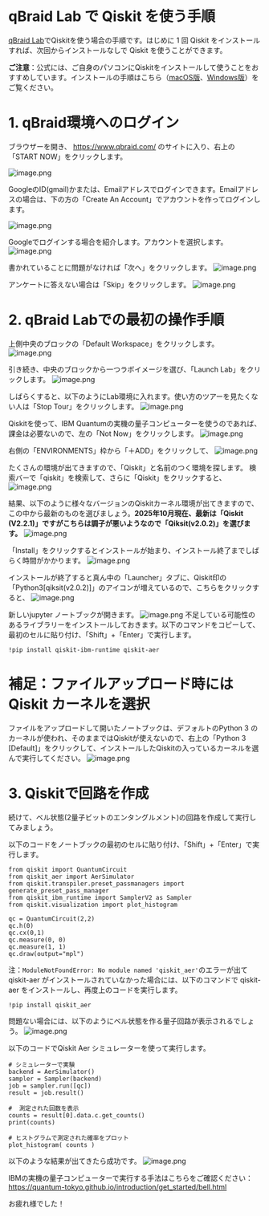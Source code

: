 # qBraid Lab で Qiskit を使う手順
[qBraid Lab](https://www.qbraid.com/)でQiskitを使う場合の手順です。はじめに 1 回 Qiskit をインストールすれば、次回からインストールなしで Qiskit を使うことができます。

**ご注意**：公式には、ご自身のパソコンにQiskitをインストールして使うことをおすすめしています。インストールの手順はこちら（[macOS版](https://qiita.com/kifumi/items/8f3617051635f986cc5f)、[Windows版](https://qiita.com/kifumi/items/d36d0601d963a17bcf93)）をご覧ください。

# 1. qBraid環境へのログイン
ブラウザーを開き、 https://www.qbraid.com/ のサイトに入り、右上の「START NOW」をクリックします。

![image.png](https://qiita-image-store.s3.ap-northeast-1.amazonaws.com/0/151117/58016fd4-2238-4751-98d0-65c353a8b6d6.png)


GoogleのID(gmail)かまたは、Emailアドレスでログインできます。Emailアドレスの場合は、下の方の「Create An Account」でアカウントを作ってログインします。

![image.png](https://qiita-image-store.s3.ap-northeast-1.amazonaws.com/0/151117/d8d9a778-20ca-51be-7445-4cf350e0fc8a.png)

Googleでログインする場合を紹介します。アカウントを選択します。
![image.png](https://qiita-image-store.s3.ap-northeast-1.amazonaws.com/0/151117/26f3e914-586b-043e-5c7d-d0e09715425c.png)

書かれていることに問題がなければ「次へ」をクリックします。
![image.png](https://qiita-image-store.s3.ap-northeast-1.amazonaws.com/0/151117/2c38f21a-f1c1-add9-b40d-830c3cf3b7e9.png)

アンケートに答えない場合は「Skip」をクリックします。
![image.png](https://qiita-image-store.s3.ap-northeast-1.amazonaws.com/0/151117/d3733b37-e4f6-179e-e298-91a22859cbd1.png)


# 2. qBraid Labでの最初の操作手順
上側中央のブロックの「Default Workspace」をクリックします。
![image.png](https://qiita-image-store.s3.ap-northeast-1.amazonaws.com/0/151117/4718a0d0-ed32-455a-8dda-ec2717e8d05c.png)


引き続き、中央のブロックから一つラボイメージを選び、「Launch Lab」をクリックします。
![image.png](https://qiita-image-store.s3.ap-northeast-1.amazonaws.com/0/151117/37b5fc82-a93c-47e1-8a74-cb4dbe78760e.png)

しばらくすると、以下のようにLab環境に入れます。使い方のツアーを見たくない人は「Stop Tour」をクリックします。
![image.png](https://qiita-image-store.s3.ap-northeast-1.amazonaws.com/0/151117/c91753fd-70b1-47b0-b804-cf0ab2c68d22.png)

Qiskitを使って、IBM Quantumの実機の量子コンピューターを使うのであれば、課金は必要ないので、左の「Not Now」をクリックします。
![image.png](https://qiita-image-store.s3.ap-northeast-1.amazonaws.com/0/151117/9e0c47ac-5537-42ef-9247-765372560297.png)

右側の「ENVIRONMENTS」枠から「＋ADD」をクリックして、
![image.png](https://qiita-image-store.s3.ap-northeast-1.amazonaws.com/0/151117/931af54c-092c-678f-4d7d-29f70fb19de6.png)

たくさんの環境が出てきますので、「Qiskit」と名前のつく環境を探します。
検索バーで「qiskit」を検索して、さらに「Qiskit」をクリックすると、
![image.png](https://qiita-image-store.s3.ap-northeast-1.amazonaws.com/0/151117/6d06aea7-2776-4a27-8e57-81ae30d880f7.png)


結果、以下のように様々なバージョンのQiskitカーネル環境が出てきますので、この中から最新のものを選びましょう。**2025年10月現在、最新は「Qiskit (V2.2.1)」ですがこちらは調子が悪いようなので「Qiksit(v2.0.2)」を選びます。** 
![image.png](https://qiita-image-store.s3.ap-northeast-1.amazonaws.com/0/151117/6b78fa11-3565-4908-b0f5-2dd945816006.png)

「Install」をクリックするとインストールが始まり、インストール終了までしばらく時間がかかります。
![image.png](https://qiita-image-store.s3.ap-northeast-1.amazonaws.com/0/151117/ab4eb341-c0a3-459c-8589-a30281c644d0.png)

インストールが終了すると真ん中の「Launcher」タブに、Qiskit印の「Python3[qiksit(v2.0.2)]」のアイコンが増えているので、こちらをクリックすると、
![image.png](https://qiita-image-store.s3.ap-northeast-1.amazonaws.com/0/151117/f721e44d-0010-48cf-bc03-0945d258f8dc.png)



新しいjupyter ノートブックが開きます。
![image.png](https://qiita-image-store.s3.ap-northeast-1.amazonaws.com/0/151117/b6e31ea8-7a3f-f77e-0ccd-814d6631e994.png)
不足している可能性のあるライブラリーをインストールしておきます。以下のコマンドをコピーして、最初のセルに貼り付け、「Shift」+「Enter」で実行します。
```
!pip install qiskit-ibm-runtime qiskit-aer
```

# 補足：ファイルアップロード時には Qiskit カーネルを選択
ファイルをアップロードして開いたノートブックは、デフォルトのPython 3 のカーネルが使われ、そのままではQiskitが使えないので、右上の「Python 3 [Default]」をクリックして、インストールしたQiskitの入っているカーネルを選んで実行してください。
![image.png](https://qiita-image-store.s3.ap-northeast-1.amazonaws.com/0/151117/87369347-4987-6259-9b3d-2563a8f03138.png)



# 3. Qiskitで回路を作成
続けて、ベル状態(2量子ビットのエンタングルメント)の回路を作成して実行してみましょう。

以下のコードをノートブックの最初のセルに貼り付け、「Shift」+「Enter」で実行します。
```
from qiskit import QuantumCircuit
from qiskit_aer import AerSimulator
from qiskit.transpiler.preset_passmanagers import generate_preset_pass_manager
from qiskit_ibm_runtime import SamplerV2 as Sampler
from qiskit.visualization import plot_histogram

qc = QuantumCircuit(2,2)
qc.h(0) 
qc.cx(0,1) 
qc.measure(0, 0)
qc.measure(1, 1)
qc.draw(output="mpl")
```
注：`ModuleNotFoundError: No module named 'qiskit_aer'`のエラーが出て qiskit-aer がインストールされていなかった場合には、以下のコマンドで qiskit-aer をインストールし、再度上のコードを実行します。

```
!pip install qiskit_aer
```
問題ない場合には、以下のようにベル状態を作る量子回路が表示されるでしょう。
![image.png](https://qiita-image-store.s3.ap-northeast-1.amazonaws.com/0/151117/fccb71fa-e014-4ab8-a585-ad97c4348257.png)

以下のコードでQiskit Aer シミュレーターを使って実行します。
```
# シミュレーターで実験
backend = AerSimulator()
sampler = Sampler(backend)
job = sampler.run([qc])
result = job.result()

#  測定された回数を表示
counts = result[0].data.c.get_counts()
print(counts)

# ヒストグラムで測定された確率をプロット
plot_histogram( counts )
```
以下のような結果が出てきたら成功です。
![image.png](https://qiita-image-store.s3.ap-northeast-1.amazonaws.com/0/151117/a61a6e15-987c-48ec-b529-615251672d29.png)


IBMの実機の量子コンピューターで実行する手法はこちらをご確認ください：https://quantum-tokyo.github.io/introduction/get_started/bell.html


お疲れ様でした！

